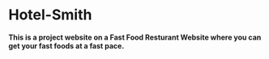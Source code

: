 # Hotel-Smith
**This is a project website on a Fast Food Resturant Website where you can get your fast foods at a fast pace.**
